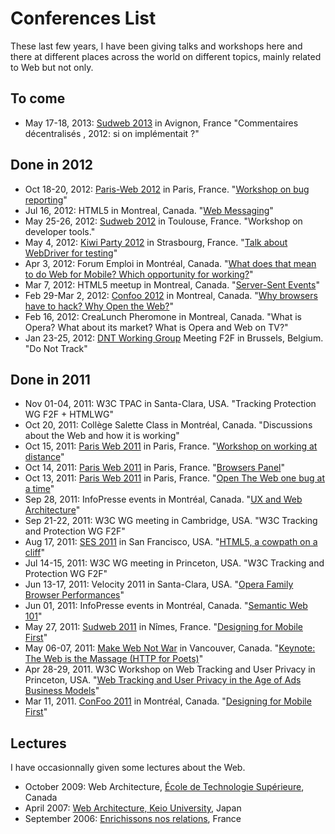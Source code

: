 # Conferences List #

These last few years, I have been giving talks and workshops here and there at different places across the world on different topics, mainly related to Web but not only.

## To come ##

* May 17-18, 2013: [Sudweb 2013](http://sudweb.fr/2013/) in Avignon, France "Commentaires décentralisés , 2012: si on implémentait ?"

## Done in 2012 ##

* Oct 18-20, 2012: [Paris-Web 2012](http://www.paris-web.fr/2012/) in Paris, France. "[Workshop on bug reporting](http://lanyrd.com/2012/parisweb/sxrcm/)"
* Jul 16, 2012: HTML5 in Montreal, Canada. "[Web Messaging](http://www.la-grange.net/2012/07/16/web-messaging-talk/)"
* May 25-26, 2012: [Sudweb 2012](http://sudweb.fr/2012/) in  Toulouse, France. "Workshop on developer tools."
* May 4, 2012: [Kiwi Party 2012](http://2012.kiwiparty.fr/) in Strasbourg, France. "[Talk about WebDriver for testing](http://www.la-grange.net/2012/05/04/webdriver-kiwi-talk/)"
* Apr 3, 2012: Forum Emploi in Montréal, Canada. "[What does that mean to do Web for Mobile? Which opportunity for working?](http://www.la-grange.net/2012/04/03/mobile-mtl-talk/)"
* Mar 7, 2012: HTML5 meetup in Montreal, Canada. "[Server-Sent Events](http://www.la-grange.net/2012/03/07/server-sent-events-talk/)"
* Feb 29-Mar 2, 2012: [Confoo 2012](http://confoo.ca/en/2012/) in Montreal, Canada. "[Why browsers have to hack? Why Open the Web?](http://www.la-grange.net/2012/02/29/opentheweb-talk/)"
* Feb 16, 2012: CreaLunch Pheromone in Montreal, Canada. "What is Opera? What about its market? What is Opera and Web on TV?"
* Jan 23-25, 2012: [DNT Working Group](http://www.w3.org/2011/tracking-protection/) Meeting F2F in Brussels, Belgium. "Do Not Track"

## Done in 2011 ##

* Nov 01-04, 2011: W3C TPAC in Santa-Clara, USA. "Tracking Protection WG F2F + HTMLWG"
* Oct 20, 2011: Collège Salette Class in Montréal, Canada. "Discussions about the Web and how it is working"
* Oct 15, 2011: [Paris Web 2011](http://www.paris-web.fr/2011/) in Paris, France. "[Workshop on working at distance](https://github.com/karlcow/travailtech)"
* Oct 14, 2011: [Paris Web 2011](http://www.paris-web.fr/2011/) in Paris, France. "[Browsers Panel](http://www.paris-web.fr/2011/conferences/table-ronde-des-navigateurs.php)"
* Oct 13, 2011: [Paris Web 2011](http://www.paris-web.fr/2011/) in Paris, France. "[Open The Web one bug at a time](http://www.paris-web.fr/2011/conferences/ouvrir-le-web-un-bug-a-la-fois.php)"
* Sep 28, 2011: InfoPresse events in Montréal, Canada. "[UX and Web Architecture](http://www.la-grange.net/2011/09/28/webarch-ux-talk/)"
* Sep 21-22, 2011: W3C WG meeting in Cambridge, USA. "W3C Tracking and Protection WG F2F"
* Aug 17, 2011: [SES 2011](http://www.searchenginestrategies.com/archives/2011/sanfrancisco/) in San Francisco, USA. "[HTML5, a cowpath on a cliff](http://www.la-grange.net/2011/08/17/html5-ses-slides/)"
* Jul 14-15, 2011: W3C WG meeting in Princeton, USA. "W3C Tracking and Protection WG F2F"
* Jun 13-17, 2011: Velocity 2011 in Santa-Clara, USA. "[Opera Family Browser Performances](http://fr.slideshare.net/karlcow/velocity-2011-opera-family-8367487)"
* Jun 01, 2011: InfoPresse events in Montréal, Canada. "[Semantic Web 101](http://fr.slideshare.net/karlcow/le-web-des-donnes-8175294)"
* May 27, 2011: [Sudweb 2011](http://sudweb.fr/2011/) in Nîmes, France. "[Designing for Mobile First](http://fr.slideshare.net/karlcow/penser-mobile-contenu)"
* May 06-07, 2011: [Make Web Not War](http://www.webnotwar.ca/lookin-back/ftw/) in Vancouver, Canada. "[Keynote: The Web is the Massage (HTTP for Poets)](http://fr.slideshare.net/karlcow/the-web-is-the-massage-http-for-poets)"
* Apr 28-29, 2011. W3C Workshop on Web Tracking and User Privacy in Princeton, USA. "[Web Tracking and User Privacy in the Age of Ads Business Models](http://www.w3.org/2011/track-privacy/papers/Opera.html)"
* Mar 11, 2011. [ConFoo 2011](http://confoo.ca/en/2011/) in Montréal, Canada. "[Designing for Mobile First](http://fr.slideshare.net/karlcow/think-mobile-first-then-enhance)"


## Lectures  ##

I have occasionnally given some lectures about the Web.

* October 2009: Web Architecture, [École de Technologie Supérieure](http://en.etsmtl.ca/), Canada
* April 2007: [Web Architecture, Keio University](http://www.w3.org/2007/04/web-arch-keio/), Japan
* September 2006: [Enrichissons nos relations](http://www.paris-web.fr/2006/planning.html#karld), France
